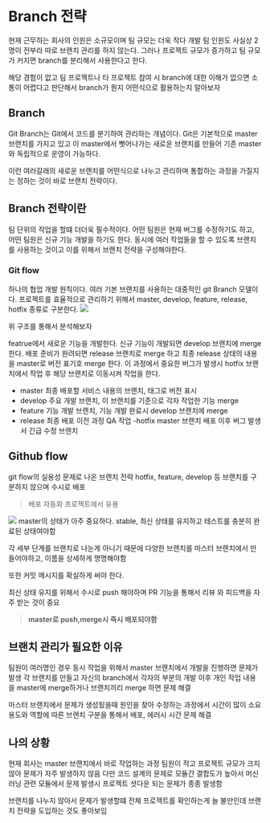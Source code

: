 # Branch 전략
현재 근무하는 회사의 인원은 소규모이며 팀 규모는 더욱 작다
개발 팀 인원도 사실상 2명이 전부라 따로 브랜치 관리를 하지 않는다.
그러나 프로젝트 규모가 증가하고 팀 규모가 커지면 branch를 분리해서 사용한다고 한다.

해당 경험이 없고 팀 프로젝트나 타 프로젝트 참여 시 branch에 대한 이해가 없으면 소통이 어렵다고 판단해서 branch가 뭔지 어떤식으로 활용하는지 알아보자

## Branch
Git Branch는 Git에서 코드를 분기하여 관리하는 개념이다.
Git은 기본적으로 master 브랜치를 가지고 있고 이 master에서 뻣어나가는 새로운 브랜치를 만들어 기존 master와 독립적으로 운영이 가능하다.

이런 여러갈래의 새로운 브랜치를 어떤식으로 나누고 관리하며 통합하는 과정을 가질지는 정하는 것이 바로 브랜치 전략이다.

## Branch 전략이란
팀 단위의 작업을 할떄 더더욱 필수적이다.
어떤 팀원은 현재 버그를 수정하기도 하고, 어떤 팀원은 신규 기능 개발을 하기도 한다. 동시에 여러 작업들을 할 수 있도록 브랜치를 사용하는 것이고 이를 위해서 브랜치 전략을 구성해야한다.

### Git flow
하나의 협업 개발 원칙이다.
여러 기본 브랜치를 사용하는 대중적인 git Branch 모델이다.
프로젝트를 효율적으로 관리하기 위해서 master, develop, feature, release, hotfix 종류로 구분한다.
![](https://velog.velcdn.com/images/kimdodo/post/be301cdf-47ae-4cb7-868b-dae6032cfdc2/image.png)

위 구조를 통해서 분석해보자

featrue에서 새로운 기능을 개발한다. 신규 기능이 개발되면 develop 브랜치에 merge 한다.
배포 준비가 완려되면 release 브랜치로 merge 하고 최종 release 상태의 내용을 master로 버전 표기호 merge 한다.
이 과정에서 중요한 버그가 발생시 hotfix 브랜치에서 작업 후 해당 브랜치로 이동시켜 작업을 한다.


- master
최종 배포할 서비스 내용의 브랜치, 태그로 버전 표시
- develop
주요 개발 브랜치, 이 브랜치를 기준으로 각자 작업한 기능 merge
- feature
기능 개발 브랜치, 기능 개발 완료시 develop 브랜치에 merge
- release
최종 배포 이전 과정 QA 작업
-hotfix
master 브랜치 배포 이후 버그 발생 서 긴급 수정 브랜치

## Github flow
git flow의 실용성 문제로 나온 브랜치 전략
hotfix, feature, develop 등 브랜치를 구분하지 않으며 수시로 배포
> 배포 자동화 프로젝트에서 유용

![](https://velog.velcdn.com/images/kimdodo/post/b3eaf1c4-48e9-464f-a45a-2dd80df49aaf/image.png)
master의 상태가 아주 중요하다. stable, 최신 상태를 유지하고 테스트를 충분히 완료된 상태여야함

각 세부 단계를 브랜치로 나눈게 아니기 때문에 다양한 브랜치를 마스터 브랜치에서 만들어야하고, 이름을 상세하게 명명해야함

또한 커밋 메시지를 확실하게 써야 한다.

최신 상태 유지를 위해서 수시로 push 해야하며 PR 기능을 통해서 리뷰 와 피드백을 자주 받는 것이 중요
>**master로 push,merge시 즉시 배포되야함**

## 브랜치 관리가 필요한 이유
팀원이 여러명인 경우 동시 작업을 위해서 master 브랜치에서 개발을 진행하면 문제가 발생
각 브랜치를 만들고 자신의 branch에서 각자의 부분의 개발
이후 개인 작업 내용을 master에 merge하거나 브랜치끼리 merge 하면 문제 해결

마스터 브랜치에서 문제가 생성됬을때 원인을 찾아 수정하는 과정에서 시간이 많이 소요
용도와 역할에 따른 브랜치 구분을 통해서 배포, 에러시 시간 문제 해결


## 나의 상황
현재 회사는 master 브랜치에서 바로 작업하는 과정
팀원이 적고 프로젝트 규모가 크지 않아 문제가 자주 발생하지 않음
다만 코드 설계의 문제로 모듈간 결합도가 높아서 머신러닝 관련 모듈에서 문제 발생시 프로젝트 셧다운 되는 문제가 종종 발생함

브랜치를 나누지 않아서 문제가 발생할떄 전체 프로젝트를 확인하는게 늘 불만인데 브랜치 전략을 도입하는 것도 좋아보임